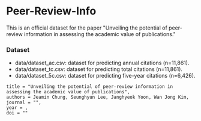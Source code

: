 # Peer-Review-Info


This is an official dataset for the paper "Unveiling the potential of peer-review information in assessing the academic value of publications."


### Dataset
- data/dataset_ac.csv: dataset for predicting annual citations (n=11,861).
- data/dataset_tc.csv: dataset for predicting total citations (n=11,861).
- data/dataset_5c.csv: dataset for predicting five-year citations (n=6,426).


```
title = "Unveiling the potential of peer-review information in assessing the academic value of publications",
authors = Jeamin Chung, Seunghyun Lee, Janghyeok Yoon, Wan Jong Kim,
journal = "",
year = ,
doi = ""
```
